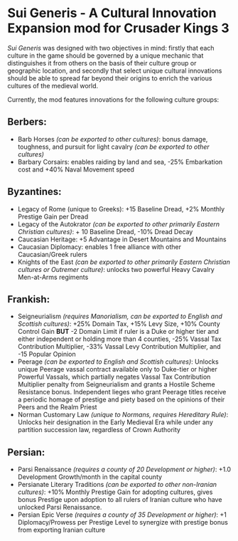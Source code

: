 # Sui Generis - A Cultural Innovation Expansion mod for Crusader Kings 3
_Sui Generis_ was designed with two objectives in mind: firstly that each culture in the game should be governed by a unique mechanic that distinguishes it from others on the basis of their culture group or geographic location, and secondly that select unique cultural innovations should be able to spread far beyond their origins to enrich the various cultures of the medieval world. 

Currently, the mod features innovations for the following culture groups:
## Berbers:
- Barb Horses _(can be exported to other cultures)_: bonus damage, toughness, and pursuit for light cavalry _(can be exported to other cultures)_
- Barbary Corsairs: enables raiding by land and sea, -25% Embarkation cost and +40% Naval Movement speed
## Byzantines:
- Legacy of Rome (unique to Greeks): +15 Baseline Dread, +2% Monthly Prestige Gain per Dread
- Legacy of the Autokrator _(can be exported to other primarily Eastern Christian cultures)_: + 10 Baseline Dread, -10% Dread Decay 
- Caucasian Heritage: +5 Advantage in Desert Mountains and Mountains
- Caucasian Diplomacy: enables 1 free alliance with other Caucasian/Greek rulers
- Knights of the East _(can be exported to other primarily Eastern Christian cultures or Outremer culture)_: unlocks two powerful Heavy Cavalry Men-at-Arms regiments
## Frankish:
- Seigneurialism _(requires Manorialism, can be exported to English and Scottish cultures)_: +25% Domain Tax, +15% Levy Size, +10% County Control Gain **BUT** -2 Domain Limit if ruler is a Duke or higher tier and either independent or holding more than 4 counties, -25% Vassal Tax Contribution Multiplier, -33% Vassal Levy Contribution Multiplier, and -15 Popular Opinion 
- Peerage _(can be exported to English and Scottish cultures)_: Unlocks unique Peerage vassal contract available only to Duke-tier or higher Powerful Vassals, which partially negates Vassal Tax Contribution Multiplier penalty from Seigneurialism and grants a Hostile Scheme Resistance bonus. Independent lieges who grant Peerage titles receive a periodic homage of prestige and piety based on the opinions of their Peers and the Realm Priest 
- Norman Customary Law _(unique to Normans, requires Hereditary Rule)_: Unlocks heir designation in the Early Medieval Era while under any partition succession law, regardless of Crown Authority
## Persian:
- Parsi Renaissance _(requires a county of 20 Development or higher)_: +1.0 Development Growth/month in the capital county
- Persianate Literary Traditions _(can be exported to other non-Iranian cultures)_: +10% Monthly Prestige Gain for adopting cultures, gives bonus Prestige upon adoption to all rulers of Iranian culture who have unlocked Parsi Renaissance.
- Persian Epic Verse _(requires a county of 35 Development or higher)_: +1 Diplomacy/Prowess per Prestige Level to synergize with prestige bonus from exporting Iranian culture
